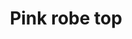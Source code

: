 ---
layout: item
title: Pink robe top
item-id: 636
datatable: true
id: 636
name: "Pink robe top"
members: true
lowalch: 72
highalch: 108
examine: "The ultimate in gnome design, now in pink!"
monsters:
  - id: 6075
    name: "Tortoise"
    members: true
    combat_level: 79
    wiki_url: "https://oldschool.runescape.wiki/w/Tortoise#No_riders"
    drops:
      - quantity: "1"
        rarity: 0.0078125
    image: "https://oldschool.runescape.wiki/images/thumb/c/cd/Tortoise.png/240px-Tortoise.png?a9a47"
  - id: 6076
    name: "Tortoise"
    members: true
    combat_level: 92
    wiki_url: "https://oldschool.runescape.wiki/w/Tortoise#With_riders"
    drops:
      - quantity: "1"
        rarity: 0.0078125
    image: "https://oldschool.runescape.wiki/images/thumb/c/cd/Tortoise.png/240px-Tortoise.png?a9a47"
---